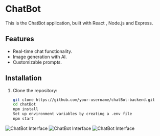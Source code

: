 # ChatBot

This is the ChatBot application, built with React , Node.js and Express.

## Features

- Real-time chat functionality.
- Image generation with AI.
- Customizable prompts.

## Installation

1. Clone the repository:

   ```bash
   git clone https://github.com/your-username/chatBot-backend.git
   cd chatBot
   npm install
   Set up environment variables by creating a .env file
   npm start

![ChatBot Interface](./screenshot/S1.png)
![ChatBot Interface](./screenshot/S2.png)
![ChatBot Interface](./screenshot/S3.png)

